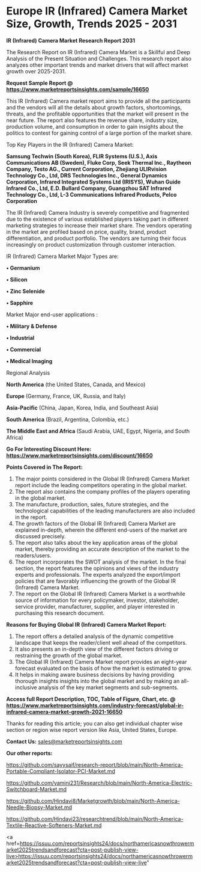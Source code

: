 # Europe IR (Infrared) Camera Market Size, Growth, Trends 2025 - 2031

<strong>IR (Infrared) Camera Market Research Report 2031</strong>

The Research Report on IR (Infrared) Camera Market is a Skillful and Deep Analysis of the Present Situation and Challenges. This research report also analyzes other important trends and market drivers that will affect market growth over 2025-2031.

<strong>Request Sample Report @ <a href=https://www.marketreportsinsights.com/sample/16650>https://www.marketreportsinsights.com/sample/16650</a></strong>

This IR (Infrared) Camera market report aims to provide all the participants and the vendors will all the details about growth factors, shortcomings, threats, and the profitable opportunities that the market will present in the near future. The report also features the revenue share, industry size, production volume, and consumption in order to gain insights about the politics to contest for gaining control of a large portion of the market share.

Top Key Players in the IR (Infrared) Camera Market:

<strong>Samsung Techwin (South Korea), FLIR Systems (U.S.), Axis Communications AB (Sweden), Fluke Corp, Seek Thermal Inc., Raytheon Company, Testo AG., Current Corporation, Zhejiang ULIRvision Technology Co., Ltd, DRS Technologies Inc., General Dynamics Corporation, Infrared Integrated Systems Ltd (IRISYS), Wuhan Guide Infrared Co., Ltd, E.D. Bullard Company, Guangzhou SAT Infrared Technology Co., Ltd, L-3 Communications Infrared Products, Pelco Corporation</strong>

The IR (Infrared) Camera Industry is severely competitive and fragmented due to the existence of various established players taking part in different marketing strategies to increase their market share. The vendors operating in the market are profiled based on price, quality, brand, product differentiation, and product portfolio. The vendors are turning their focus increasingly on product customization through customer interaction.

IR (Infrared) Camera Market Major Types are:

<strong>• Germanium

• Silicon

• Zinc Selenide

• Sapphire</strong>

Market Major end-user applications :

<strong>• Military & Defense

• Industrial

• Commercial

• Medical Imaging</strong>

Regional Analysis

</u><strong><b>North America</b></strong> (the United States, Canada, and Mexico)

<strong><b>Europe </b></strong>(Germany, France, UK, Russia, and Italy)

<strong><b>Asia-Pacific</b></strong> (China, Japan, Korea, India, and Southeast Asia)

<strong><b>South America</b></strong> (Brazil, Argentina, Colombia, etc.)

<strong><b>The Middle East and Africa</b></strong> (Saudi Arabia, UAE, Egypt, Nigeria, and South Africa)

<strong>Go For Interesting Discount Here: <a href=https://www.marketreportsinsights.com/discount/16650>https://www.marketreportsinsights.com/discount/16650</a></strong>

<strong>Points Covered in The Report:</strong>
<ol>
  <li>The major points considered in the Global IR (Infrared) Camera Market report include the leading competitors operating in the global market.</li>
  <li>The report also contains the company profiles of the players operating in the global market.</li>
  <li>The manufacture, production, sales, future strategies, and the technological capabilities of the leading manufacturers are also included in the report.</li>
  <li>The growth factors of the Global IR (Infrared) Camera Market are explained in-depth, wherein the different end-users of the market are discussed precisely.</li>
  <li>The report also talks about the key application areas of the global market, thereby providing an accurate description of the market to the readers/users.</li>
  <li>The report incorporates the SWOT analysis of the market. In the final section, the report features the opinions and views of the industry experts and professionals. The experts analyzed the export/import policies that are favorably influencing the growth of the Global IR (Infrared) Camera Market.</li>
  <li>The report on the Global IR (Infrared) Camera Market is a worthwhile source of information for every policymaker, investor, stakeholder, service provider, manufacturer, supplier, and player interested in purchasing this research document.</li>
</ol>
<strong>Reasons for Buying Global IR (Infrared) Camera Market Report:</strong>

<ol>
  <li>The report offers a detailed analysis of the dynamic competitive landscape that keeps the reader/client well ahead of the competitors.</li>
  <li>It also presents an in-depth view of the different factors driving or restraining the growth of the global market.</li>
  <li>The Global IR (Infrared) Camera Market report provides an eight-year forecast evaluated on the basis of how the market is estimated to grow.</li>
  <li>It helps in making aware business decisions by having providing thorough insights insights into the global market and by making an all-inclusive analysis of the key market segments and sub-segments.</li>
</ol>
<strong>Access full Report Description, TOC, Table of Figure, Chart, etc. @ <a href=https://www.marketreportsinsights.com/industry-forecast/global-ir-infrared-camera-market-growth-2021-16650>https://www.marketreportsinsights.com/industry-forecast/global-ir-infrared-camera-market-growth-2021-16650</a></strong>


Thanks for reading this article; you can also get individual chapter wise section or region wise report version like Asia, United States, Europe.

<strong>Contact Us:</strong>
sales@marketreportsinsights.com

<strong>Our other reports:</strong>

<a href=https://github.com/sayysaif/research-report/blob/main/North-America-Portable-Compliant-Isolator-PCI-Market.md>https://github.com/sayysaif/research-report/blob/main/North-America-Portable-Compliant-Isolator-PCI-Market.md</a>

<a href=https://github.com/yamini231/Research/blob/main/North-America-Electric-Switchboard-Market.md>https://github.com/yamini231/Research/blob/main/North-America-Electric-Switchboard-Market.md</a>

<a href=https://github.com/Hindavi8/Marketgrowth/blob/main/North-America-Needle-Biopsy-Market.md>https://github.com/Hindavi8/Marketgrowth/blob/main/North-America-Needle-Biopsy-Market.md</a>

<a href=https://github.com/Hindavi23/researchtrend/blob/main/North-America-Textile-Reactive-Softeners-Market.md>https://github.com/Hindavi23/researchtrend/blob/main/North-America-Textile-Reactive-Softeners-Market.md</a>

<a href=https://issuu.com/reportsinsights24/docs/northamericasnowthrowermarket2025trendsandforecast?cta=post-publish-view-live>https://issuu.com/reportsinsights24/docs/northamericasnowthrowermarket2025trendsandforecast?cta=post-publish-view-live</a>"
